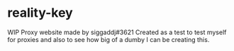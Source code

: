 # reality-key
WIP Proxy website made by siggaddj#3621
Created as a test to test myself for proxies and also to see how big of a dumby I can be creating this.
